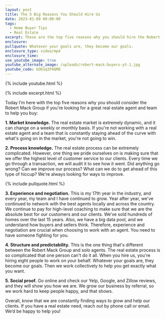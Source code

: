 ```yaml
---
layout: post
title: The 5 Big Reasons You Should Hire Us
date: 2023-01-09 00:00:00
tags:
  - Home Buyer Tips
  - Real Estate
excerpt: These are the top five reasons why you should hire the Robert Mack Group.
enclosure:
pullquote: Whatever your goals are, they become our goals.
enclosure_type: video/mp4
enclosure_time:
use_youtube_image: true
youtube_alternate_image: /uploads/robert-mack-buyers-yt-1.jpg
youtube_code: GO61qIP4QM8
---
```

{% include youtube.html %}

{% include excerpt.html %}

Today I’m here with the top five reasons why you should consider the Robert Mack Group if you're looking for a great real estate agent and team to help you buy:&nbsp;

**1\. Market knowledge.** The real estate market is extremely dynamic, and it can change on a weekly or monthly basis. If you're not working with a real estate agent and a team that is constantly staying ahead of the curve with what's going on in the market, you're not going to win.&nbsp;

**2\. Process knowledge.** The real estate process can be extremely complicated. However, one thing we pride ourselves on is making sure that we offer the highest level of customer service to our clients. Every time we go through a transaction, we will audit it to see how it went. Did anything go wrong? Can we improve our process? What can we do to get ahead of this type of hiccup? We're always looking for ways to improve.

{% include pullquote.html %}

**3\. Experience and negotiation.** This is my 17th year in the industry, and every year, my team and I have continued to grow. Year after year, we've continued to network with the best agents locally and across the country. We continue to pay for high-level coaching to make sure that we are the absolute best for our customers and our clients. We’ve sold hundreds of homes over the last 15 years. Also, we have a big data pool, and we understand how buyers and sellers think. Therefore, experience and negotiation are crucial when choosing to work with an agent. You need to have someone fighting for you.&nbsp;

**4\. Structure and predictability.** This is the one thing that's different between the Robert Mack Group and solo agents. The real estate process is so complicated that one person can't do it all. When you hire us, you're hiring eight people to work on your behalf. Whatever your goals are, they become our goals. Then we work collectively to help you get exactly what you want.&nbsp;

**5\. Social proof.** Go online and check our Yelp, Google, and Zillow reviews, and they will show you how we are. We grow our business by referral, so we work hard to keep people happy, and that shows.&nbsp;

Overall, know that we are constantly finding ways to grow and help our clients. If you have a real estate need, reach out by phone call or email. We’d be happy to help you\!